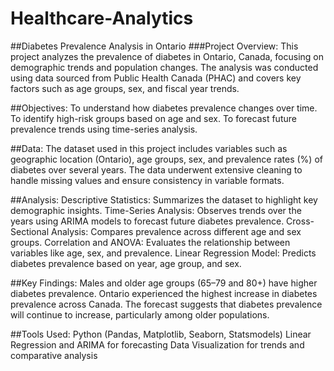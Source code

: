 # Healthcare-Analytics

##Diabetes Prevalence Analysis in Ontario
###Project Overview:
This project analyzes the prevalence of diabetes in Ontario, Canada, focusing on demographic trends and population changes. The analysis was conducted using data sourced from Public Health Canada (PHAC) and covers key factors such as age groups, sex, and fiscal year trends.

##Objectives:
To understand how diabetes prevalence changes over time.
To identify high-risk groups based on age and sex.
To forecast future prevalence trends using time-series analysis.

##Data:
The dataset used in this project includes variables such as geographic location (Ontario), age groups, sex, and prevalence rates (%) of diabetes over several years. The data underwent extensive cleaning to handle missing values and ensure consistency in variable formats.

##Analysis:
Descriptive Statistics: Summarizes the dataset to highlight key demographic insights.
Time-Series Analysis: Observes trends over the years using ARIMA models to forecast future diabetes prevalence.
Cross-Sectional Analysis: Compares prevalence across different age and sex groups.
Correlation and ANOVA: Evaluates the relationship between variables like age, sex, and prevalence.
Linear Regression Model: Predicts diabetes prevalence based on year, age group, and sex.

##Key Findings:
Males and older age groups (65–79 and 80+) have higher diabetes prevalence.
Ontario experienced the highest increase in diabetes prevalence across Canada.
The forecast suggests that diabetes prevalence will continue to increase, particularly among older populations.

##Tools Used:
Python (Pandas, Matplotlib, Seaborn, Statsmodels)
Linear Regression and ARIMA for forecasting
Data Visualization for trends and comparative analysis
